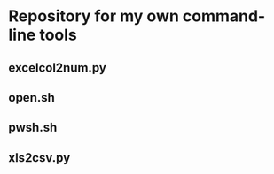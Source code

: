 # Repository for my own command-line tools


## excelcol2num.py


## open.sh


## pwsh.sh


## xls2csv.py




